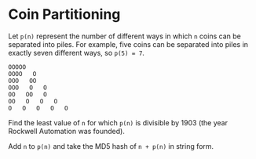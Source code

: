 # Coin Partitioning

Let `p(n)` represent the number of different ways in which `n` coins can be
separated into piles. For example, five coins can be separated into piles in
exactly seven different ways, so `p(5) = 7`.

```text
OOOOO
OOOO   O
OOO   OO
OOO   O   O
OO   OO   O
OO   O   O   O
O   O   O   O   O
```

Find the least value of `n` for which `p(n)` is divisible by 1903 (the year
Rockwell Automation was founded).

Add `n` to `p(n)` and take the MD5 hash of `n + p(n)` in string form.
